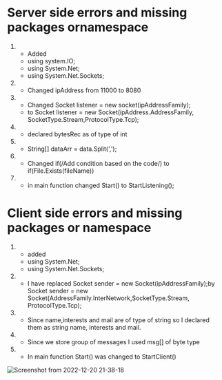 # Server side errors and missing packages ornamespace
1. - Added
   - using system.IO;
   - using System.Net;
   - using System.Net.Sockets;
2. - Changed ipAddress from 11000 to 8080
3. - Changed Socket listener = new socket(ipAddressFamily); 
   - to Socket listener = new Socket(ipAddress.AddressFamily, SocketType.Stream,ProtocolType.Tcp);
4. - declared bytesRec as of type of int
5. - String[] dataArr = data.Split(',');
6. - Changed if(/Add condition based on the code/) to if(File.Exists(fileName))
7. - in main function changed Start() to StartListening();

# Client side errors and missing packages or namespace
1. - added
   - using System.Net;
   - using System.Net.Sockets;
2. - I have replaced Socket sender = new Socket(ipAddressFamily);by Socket sender = new Socket(AddressFamily.InterNetwork,SocketType.Stream, ProtocolType.Tcp);
3. - Since name,interests and mail are of type of string so I declared them as string name, interests and mail.
4. - Since we store group of messages I used msg[] of byte type
5. - In main function Start() was changed to StartClient() 
   
![Screenshot from 2022-12-20 21-38-18](https://user-images.githubusercontent.com/92038378/208714184-c93466df-98d4-42c4-b6af-647b36ceb2bc.png)


